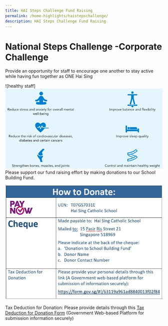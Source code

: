 ```yaml
---
title: HAI Steps Challenge Fund Raising
permalink: /home-highlights/haistepschallenge/
description: HAI Steps Challenge Fund Raising
---
```

 # National Steps Challenge -Corporate Challenge
Provide an opportunity for staff to encourage one another to stay active while having fun together as ONE Hai Sing

![healthy staff]![](/images/News%20and%20Announcement/national%20step%20challenge.png)
Please support our fund raising effort by making donations to our School Building Fund.

![donation](/images/News%20and%20Announcement/national%20step%20challenge%202.jpeg)

Tax Deduction for Donation:
Please provide details through this [Tax Deduction for Donation Form](https://form.gov.sg/#!/63119a961ad8840013f02f84) (Government Web-based Platform  for submission information securely)